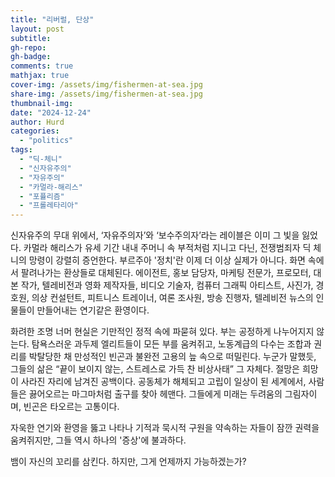 ```yaml
---
title: "리버럴, 단상"
layout: post
subtitle:
gh-repo:
gh-badge:
comments: true
mathjax: true
cover-img: /assets/img/fishermen-at-sea.jpg
share-img: /assets/img/fishermen-at-sea.jpg
thumbnail-img:
date: "2024-12-24"
author: Hurd
categories: 
  - "politics"
tags: 
  - "딕-체니"
  - "신자유주의"
  - "자유주의"
  - "카멀라-해리스"
  - "포퓰리즘"
  - "프롤레타리아"
---
```


신자유주의 무대 위에서, ‘자유주의자’와 ‘보수주의자’라는 레이블은 이미 그 빛을 잃었다. 카멀라 해리스가 유세 기간 내내 주머니 속 부적처럼 지니고 다닌, 전쟁범죄자 딕 체니의 망령이 강렬히 증언한다. 부르주아 '정치'란 이제 더 이상 실제가 아니다. 화면 속에서 팔려나가는 환상들로 대체된다. 에이전트, 홍보 담당자, 마케팅 전문가, 프로모터, 대본 작가, 텔레비전과 영화 제작자들, 비디오 기술자, 컴퓨터 그래픽 아티스트, 사진가, 경호원, 의상 컨설턴트, 피트니스 트레이너, 여론 조사원, 방송 진행자, 텔레비전 뉴스의 인물들이 만들어내는 연기같은 환영이다.

화려한 조명 너머 현실은 기만적인 정적 속에 파묻혀 있다. 부는 공정하게 나누어지지 않는다. 탐욕스러운 과두제 엘리트들이 모든 부를 움켜쥐고, 노동계급의 다수는 조합과 권리를 박탈당한 채 만성적인 빈곤과 불완전 고용의 늪 속으로 떠밀린다. 누군가 말했듯, 그들의 삶은 “끝이 보이지 않는, 스트레스로 가득 찬 비상사태” 그 자체다. 절망은 희망이 사라진 자리에 남겨진 공백이다. 공동체가 해체되고 고립이 일상이 된 세계에서, 사람들은 끓어오르는 마그마처럼 출구를 찾아 헤맨다. 그들에게 미래는 두려움의 그림자이며, 빈곤은 타오르는 고통이다.

자욱한 연기와 환영을 뚫고 나타나 기적과 묵시적 구원을 약속하는 자들이 잠깐 권력을 움켜쥐지만, 그들 역시 하나의 '증상'에 불과하다.

뱀이 자신의 꼬리를 삼킨다. 하지만, 그게 언제까지 가능하겠는가?
